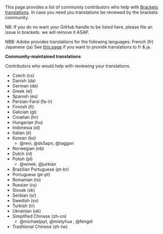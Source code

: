 This page provides a list of community contributors who help with [Brackets translations](https://github.com/adobe/brackets/blob/master/src/nls/README.md). In case you need you translations be reviewed by the brackets community. 

NB: If you do no want your GitHub handle to be listed here, please file an issue in brackets. we will remove it ASAP. 

NBB: Adobe provides translations for the following languages:
French (fr)
Japanese (ja)
See [this page](https://github.com/adobe/brackets/blob/master/src/nls/README.md#how-to-modify-existing-translations) if you want to provide translations to fr & ja.

**Community-maintained translations**

Contributors who would help with reviewing your translations.

- Czech (cs)
- Danish (da)
- German (de)
- Greek (el)
- Spanish (es)
- Persian-Farsi (fa-ir)
- Finnish (fi)
- Galician (gl)
- Croatian (hr)
- Hungarian (hu)
- Indonesia (id)
- Italian (it)
- Korean (ko)
  - @revi, @ds5apn, @taggon
- Norwegian (nb)
- Dutch (nl)
- Polish (pl)
  - @winek, @jurkian  
- Brazilian Portuguese (pt-br)
- Portuguese (pt-pt)
- Romanian (ro)
- Russian (ru)
- Slovak (sk)
- Serbian (sr)
- Swedish (sv)
- Turkish (tr)
- Ukrainian (uk)
- Simplified Chinese (zh-cn)
  - @michaeljayt,  @mistyhua , @fengdi
- Traditional Chinese (zh-tw)